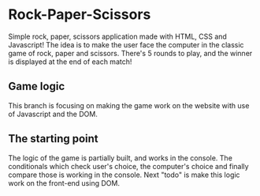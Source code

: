 # Rock-Paper-Scissors
Simple rock, paper, scissors application made with HTML, CSS and Javascript!
The idea is to make the user face the computer in the classic game of rock, paper and scissors. There's 5 rounds to play, and the winner is displayed at the end of each match!

## Game logic
This branch is focusing on making the game work on the website with use of Javascript and the DOM.

## The starting point
The logic of the game is partially built, and works in the console. The conditionals which check user's choice, the computer's choice and finally compare those is working in the console. Next "todo" is make this logic work on the front-end using DOM.
